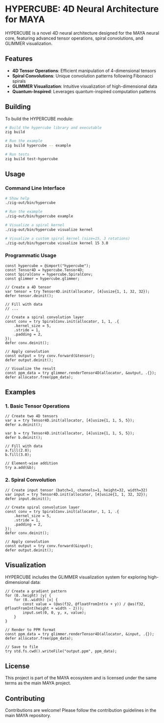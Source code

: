 # HYPERCUBE: 4D Neural Architecture for MAYA

HYPERCUBE is a novel 4D neural architecture designed for the MAYA neural core, featuring advanced tensor operations, spiral convolutions, and GLIMMER visualization.

## Features

- **4D Tensor Operations**: Efficient manipulation of 4-dimensional tensors
- **Spiral Convolutions**: Unique convolution patterns following Fibonacci spirals
- **GLIMMER Visualization**: Intuitive visualization of high-dimensional data
- **Quantum-Inspired**: Leverages quantum-inspired computation patterns

## Building

To build the HYPERCUBE module:

```bash
# Build the hypercube library and executable
zig build

# Run the example
zig build hypercube -- example

# Run tests
zig build test-hypercube
```

## Usage

### Command Line Interface

```bash
# Show help
./zig-out/bin/hypercube

# Run the example
./zig-out/bin/hypercube example

# Visualize a spiral kernel
./zig-out/bin/hypercube visualize kernel

# Visualize a custom spiral kernel (size=15, 3 rotations)
./zig-out/bin/hypercube visualize kernel 15 3.0
```

### Programmatic Usage

```zig
const hypercube = @import("hypercube");
const Tensor4D = hypercube.Tensor4D;
const SpiralConv = hypercube.SpiralConv;
const glimmer = hypercube.glimmer;

// Create a 4D tensor
var tensor = try Tensor4D.init(allocator, [4]usize{1, 1, 32, 32});
defer tensor.deinit();

// Fill with data
// ...

// Create a spiral convolution layer
const conv = try SpiralConv.init(allocator, 1, 1, .{
    .kernel_size = 5,
    .stride = 1,
    .padding = 2,
});
defer conv.deinit();

// Apply convolution
const output = try conv.forward(&tensor);
defer output.deinit();

// Visualize the result
const ppm_data = try glimmer.renderTensor4D(allocator, &output, .{});
defer allocator.free(ppm_data);
```

## Examples

### 1. Basic Tensor Operations

```zig
// Create two 4D tensors
var a = try Tensor4D.init(allocator, [4]usize{1, 1, 5, 5});
defer a.deinit();

var b = try Tensor4D.init(allocator, [4]usize{1, 1, 5, 5});
defer b.deinit();

// Fill with data
a.fill(2.0);
b.fill(3.0);

// Element-wise addition
try a.add(&b);
```

### 2. Spiral Convolution

```zig
// Create input tensor (batch=1, channels=1, height=32, width=32)
var input = try Tensor4D.init(allocator, [4]usize{1, 1, 32, 32});
defer input.deinit();

// Create spiral convolution layer
const conv = try SpiralConv.init(allocator, 1, 1, .{
    .kernel_size = 5,
    .stride = 1,
    .padding = 2,
});
defer conv.deinit();

// Apply convolution
const output = try conv.forward(&input);
defer output.deinit();
```

## Visualization

HYPERCUBE includes the GLIMMER visualization system for exploring high-dimensional data:

```zig
// Create a gradient pattern
for (0..height) |y| {
    for (0..width) |x| {
        const value = (@as(f32, @floatFromInt(x + y)) / @as(f32, @floatFromInt(height + width - 2)));
        input.set(0, 0, y, x, value);
    }
}

// Render to PPM format
const ppm_data = try glimmer.renderTensor4D(allocator, &input, .{});
defer allocator.free(ppm_data);

// Save to file
try std.fs.cwd().writeFile("output.ppm", ppm_data);
```

## License

This project is part of the MAYA ecosystem and is licensed under the same terms as the main MAYA project.

## Contributing

Contributions are welcome! Please follow the contribution guidelines in the main MAYA repository.
